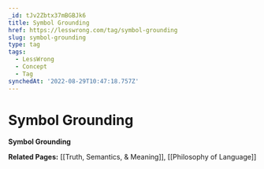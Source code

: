 ```yaml
---
_id: tJv2Zbtx37mBGBJk6
title: Symbol Grounding
href: https://lesswrong.com/tag/symbol-grounding
slug: symbol-grounding
type: tag
tags:
  - LessWrong
  - Concept
  - Tag
synchedAt: '2022-08-29T10:47:18.757Z'
---
```

# Symbol Grounding

**Symbol Grounding**

**Related Pages:** [[Truth, Semantics, & Meaning]], [[Philosophy of Language]]
